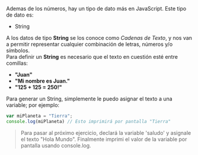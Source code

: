 Ademas de los números, hay un tipo de dato más en JavaScript.
Este tipo de dato es:

* String

A los datos de tipo **String** se los conoce como _Cadenas de Texto_, y nos van a permitir representar cualquier combinación de letras, números y/o símbolos.  
Para definir un **String** es necesario que el texto en cuestión esté entre comillas:

* **"Juan"** 
* **"Mi nombre es Juan."** 
* **"125 + 125 = 250!"** 

Para generar un String, simplemente le puedo asignar el texto a una variable; por ejemplo:

```javascript
var miPlaneta = "Tierra";
console.log(miPlaneta) // Esto imprimirá por pantalla "Tierra"
```

> Para pasar al próximo ejercicio, declará la variable 'saludo' y asignale el texto "Hola Mundo". Finalmente imprimi el valor de la variable por pantalla usando console.log.